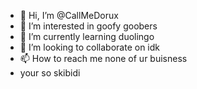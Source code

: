 - 👋 Hi, I’m @CallMeDorux
- 👀 I’m interested in goofy goobers
- 🌱 I’m currently learning duolingo
- 💞️ I’m looking to collaborate on idk
- 📫 How to reach me none of ur buisness
- your so skibidi

<!---
CallMeDorux/CallMeDorux is a ✨ special ✨ repository because its `README.md` (this file) appears on your GitHub profile.
You can click the Preview link to take a look at your changes.
--->
